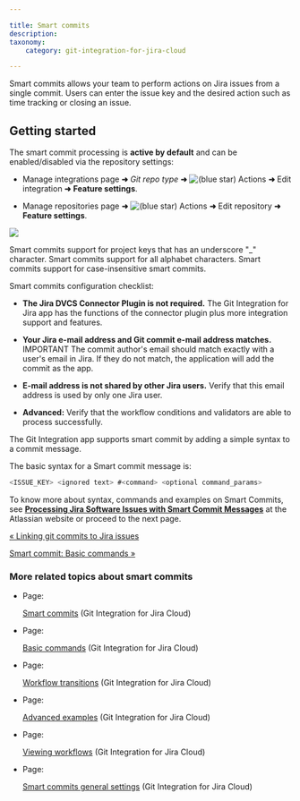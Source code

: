 ```yaml
---

title: Smart commits
description:
taxonomy:
    category: git-integration-for-jira-cloud

---
```

Smart commits allows your team to perform actions on Jira issues from a single commit. Users can enter the issue key and the desired action such as time tracking or closing an issue.

## Getting started

The smart commit processing is **active by default** and can be enabled/disabled via the repository settings:

*   Manage integrations page **➜** _Git repo type_ **➜** ![(blue star)](/wiki/s/-1639011364/6452/8b4898d3c114827e64ec143b4fa79bb76a6cfa5b/_/images/icons/emoticons/star_blue.png) Actions **➜** Edit integration **➜** **Feature settings**.

*   Manage repositories page **➜** ![(blue star)](/wiki/s/-1639011364/6452/8b4898d3c114827e64ec143b4fa79bb76a6cfa5b/_/images/icons/emoticons/star_blue.png) Actions **➜** Edit repository **➜** **Feature settings**.


![](https://bigbrassband.atlassian.net/wiki/download/thumbnails/1923025332/gitcloud-repo-cfg-smart-commits.png?version=1&modificationDate=1650252785364&cacheVersion=1&api=v2&width=312&height=108)

Smart commits support for project keys that has an underscore "\_" character.
Smart commits support for all alphabet characters.
Smart commits support for case-insensitive smart commits.


Smart commits configuration checklist:

*   **The Jira DVCS Connector Plugin is not required.**
    The Git Integration for Jira app has the functions of the connector plugin plus more integration support and features.

*   **Your Jira e-mail address and Git commit e-mail address matches.** IMPORTANT
    The commit author's email should match exactly with a user's email in Jira. If they do not match, the application will add the commit as the app.

*   **E-mail address is not shared by other Jira users.**
    Verify that this email address is used by only one Jira user.

*   **Advanced:** Verify that the workflow conditions and validators are able to process successfully.



The Git Integration app supports smart commit by adding a simple syntax to a commit message.

The basic syntax for a Smart commit message is:

```java
<ISSUE_KEY> <ignored text> #<command> <optional command_params>
```


To know more about syntax, commands and examples on Smart Commits, see [**Processing Jira Software Issues with Smart Commit Messages**](https://support.atlassian.com/bitbucket-cloud/docs/use-smart-commits/) at the Atlassian website or proceed to the next page.

[« Linking git commits to Jira issues](/wiki/spaces/GITCLOUD/pages/1923025229/Linking+git+commits+to+Jira+issues)

[Smart commit: Basic commands »](/wiki/spaces/GITCLOUD/pages/1923025355/Basic+commands)

### More related topics about smart commits

*   Page:

    [Smart commits](/wiki/spaces/GITCLOUD/pages/1923025332/Smart+commits) (Git Integration for Jira Cloud)

*   Page:

    [Basic commands](/wiki/spaces/GITCLOUD/pages/1923025355/Basic+commands) (Git Integration for Jira Cloud)

*   Page:

    [Workflow transitions](/wiki/spaces/GITCLOUD/pages/1923025389/Workflow+transitions) (Git Integration for Jira Cloud)

*   Page:

    [Advanced examples](/wiki/spaces/GITCLOUD/pages/1923025375/Advanced+examples) (Git Integration for Jira Cloud)

*   Page:

    [Viewing workflows](/wiki/spaces/GITCLOUD/pages/1923025415/Viewing+workflows) (Git Integration for Jira Cloud)

*   Page:

    [Smart commits general settings](/wiki/spaces/GITCLOUD/pages/1923025462/Smart+commits+general+settings) (Git Integration for Jira Cloud)